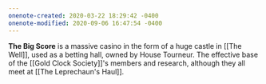 ```yaml
---
onenote-created: 2020-03-22 18:29:42 -0400
onenote-modified: 2020-09-06 16:47:54 -0400
---
```

**The Big Score** is a massive casino in the form of a huge castle in [[The Well]], used as a betting hall, owned by House Tourneur. The effective base of the [[Gold Clock Society]]'s members and research, although they all meet at [[The Leprechaun's Haul]].
